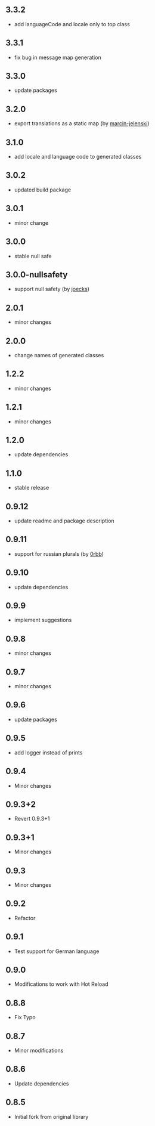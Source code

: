 ## 3.3.2

- add languageCode and locale only to top class

## 3.3.1

- fix bug in message map generation

## 3.3.0

- update packages

## 3.2.0

- export translations as a static map (by [marcin-jelenski](https://github.com/MohiuddinM/i18n/pull/15))

## 3.1.0

- add locale and language code to generated classes

## 3.0.2

- updated build package

## 3.0.1

- minor change

## 3.0.0

- stable null safe

## 3.0.0-nullsafety

- support null safety (by [joecks](https://github.com/MohiuddinM/i18n/pull/12))

## 2.0.1

- minor changes

## 2.0.0

- change names of generated classes

## 1.2.2

- minor changes

## 1.2.1

- minor changes

## 1.2.0

- update dependencies

## 1.1.0

- stable release

## 0.9.12

- update readme and package description

## 0.9.11

- support for russian plurals (by [0rbb](https://github.com/MohiuddinM/i18n/pull/4))

## 0.9.10

- update dependencies

## 0.9.9

- implement suggestions

## 0.9.8

- minor changes

## 0.9.7

- minor changes

## 0.9.6

- update packages

## 0.9.5

- add logger instead of prints

## 0.9.4

- Minor changes

## 0.9.3+2

- Revert 0.9.3+1

## 0.9.3+1

- Minor changes

## 0.9.3

- Minor changes

## 0.9.2

- Refactor

## 0.9.1

- Test support for German language

## 0.9.0

- Modifications to work with Hot Reload

## 0.8.8

- Fix Typo

## 0.8.7

- Minor modifications

## 0.8.6

- Update dependencies

## 0.8.5

- Initial fork from original library

